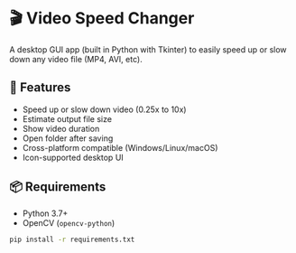 # 🎬 Video Speed Changer

A desktop GUI app (built in Python with Tkinter) to easily speed up or slow down any video file (MP4, AVI, etc).

## 🚀 Features

- Speed up or slow down video (0.25x to 10x)
- Estimate output file size
- Show video duration
- Open folder after saving
- Cross-platform compatible (Windows/Linux/macOS)
- Icon-supported desktop UI

## 📦 Requirements

- Python 3.7+
- OpenCV (`opencv-python`)

```bash
pip install -r requirements.txt
